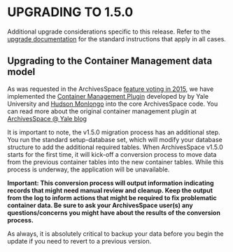 UPGRADING TO 1.5.0 
==================

Additional upgrade considerations specific to this release. Refer to the [upgrade documentation](https://github.com/archivesspace/archivesspace/blob/master/UPGRADING.md) for the standard instructions that apply in all cases.

Upgrading to the Container Management data model
-------------

As was requested in the ArchivesSpace [feature voting in
2015](https://archivesspace.atlassian.net/browse/AR-1182), we have
implemented the [Container Management
Plugin](https://github.com/hudmol/container_management) developed by by Yale University and [Hudson
Monlongo](http://www.hudsonmolonglo.com/) into the core ArchivesSpace code. You can read more about the original container management plugin
at [ArchivesSpace @ Yale
blog](http://campuspress.yale.edu/yalearchivesspace/2014/11/20/managing-content-managing-containers-managing-access/)

It is important to note, the v1.5.0 migration process has an additional step.
You run the standard setup-database set, which will modify your database
structure to add the additional required tables. When ArchivesSpace v1.5.0
starts for the first time, it will kick-off a conversion process to move data from the previous container
tables into the new container tables. While this process is underway, the
application will be unavailable. 

**Important: This conversion process will output information indicating
records that might need manual review and cleanup. Keep the output
from the log to inform actions that might be required to fix problematic container
data. Be sure to ask your ArchivesSpace user(s) any questions/concerns you might have about the results of the conversion process.**

As always, it is absolutely critical to backup your data before you begin the update if
you need to revert to a previous version.

